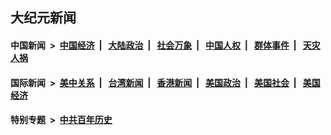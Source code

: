 ## 大纪元新闻

#### 中国新闻 &nbsp;>&nbsp; [中国经济](indexes/ncid283/README.md?11231645) &nbsp;| &nbsp; [大陆政治](indexes/ncid277/README.md?11231645) &nbsp;| &nbsp; [社会万象](indexes/ncid282/README.md?11231645) &nbsp;| &nbsp; [中国人权](indexes/ncid278/README.md?11231645) &nbsp;| &nbsp; [群体事件](indexes/ncid279/README.md?11231645) &nbsp;| &nbsp; [天灾人祸](indexes/ncid280/README.md?11231645)

#### 国际新闻 &nbsp;>&nbsp; [美中关系](indexes/nf1412576/README.md?11231645) &nbsp;| &nbsp; [台湾新闻](indexes/ncid1349361/README.md?11231645) &nbsp;| &nbsp; [香港新闻](indexes/ncid1349362/README.md?11231645) &nbsp;| &nbsp; [美国政治](indexes/ncid1078159/README.md?11231645) &nbsp;| &nbsp; [美国社会](indexes/ncid1078160/README.md?11231645) &nbsp;| &nbsp; [美国经济](indexes/ncid1078158/README.md?11231645)

#### 特别专题 &nbsp;>&nbsp; [中共百年历史](https://github.com/epoch-news/epoch-special/blob/master/README.md?11231645)  
